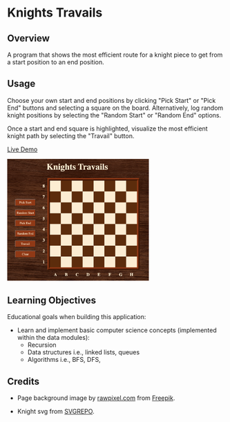 # Knights Travails

## Overview

A program that shows the most efficient route for a knight piece to get from a start position to an end position.

## Usage

Choose your own start and end positions by clicking "Pick Start" or "Pick End" buttons and selecting a square on the board. Alternatively, log random knight positions by selecting the "Random Start" or "Random End" options.

Once a start and end square is highlighted, visualize the most efficient knight path by selecting the "Travail" button.

[Live Demo](https://dukdukg00se.github.io/knights-travails/)

<img src="./src/assets/images/travails-ui.png" width="65%">

## Learning Objectives

Educational goals when building this application:

- Learn and implement basic computer science concepts (implemented within the data modules):
  - Recursion
  - Data structures i.e., linked lists, queues
  - Algorithms i.e., BFS, DFS,

## Credits

- Page background image by [rawpixel.com](https://www.freepik.com/free-photo/wooden-textured-background_2768392.htm#query=wood%20background&position=5&from_view=keyword) from [Freepik](https://www.freepik.com).

- Knight svg from [SVGREPO](https://www.svgrepo.com/svg/173179/chess-knight).
